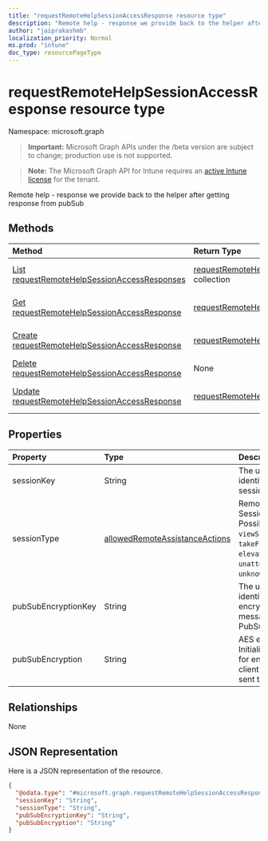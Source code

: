 ```yaml
---
title: "requestRemoteHelpSessionAccessResponse resource type"
description: "Remote help - response we provide back to the helper after getting response from pubSub"
author: "jaiprakashmb"
localization_priority: Normal
ms.prod: "intune"
doc_type: resourcePageType
---
```


# requestRemoteHelpSessionAccessResponse resource type

Namespace: microsoft.graph

> **Important:** Microsoft Graph APIs under the /beta version are subject to change; production use is not supported.

> **Note:** The Microsoft Graph API for Intune requires an [active Intune license](https://go.microsoft.com/fwlink/?linkid=839381) for the tenant.

Remote help - response we provide back to the helper after getting response from pubSub

## Methods
|Method|Return Type|Description|
|:---|:---|:---|
|[List requestRemoteHelpSessionAccessResponses](../api/intune-remoteassistance-requestremotehelpsessionaccessresponse-list.md)|[requestRemoteHelpSessionAccessResponse](../resources/intune-remoteassistance-requestremotehelpsessionaccessresponse.md) collection|List properties and relationships of the [requestRemoteHelpSessionAccessResponse](../resources/intune-remoteassistance-requestremotehelpsessionaccessresponse.md) objects.|
|[Get requestRemoteHelpSessionAccessResponse](../api/intune-remoteassistance-requestremotehelpsessionaccessresponse-get.md)|[requestRemoteHelpSessionAccessResponse](../resources/intune-remoteassistance-requestremotehelpsessionaccessresponse.md)|Read properties and relationships of the [requestRemoteHelpSessionAccessResponse](../resources/intune-remoteassistance-requestremotehelpsessionaccessresponse.md) object.|
|[Create requestRemoteHelpSessionAccessResponse](../api/intune-remoteassistance-requestremotehelpsessionaccessresponse-create.md)|[requestRemoteHelpSessionAccessResponse](../resources/intune-remoteassistance-requestremotehelpsessionaccessresponse.md)|Create a new [requestRemoteHelpSessionAccessResponse](../resources/intune-remoteassistance-requestremotehelpsessionaccessresponse.md) object.|
|[Delete requestRemoteHelpSessionAccessResponse](../api/intune-remoteassistance-requestremotehelpsessionaccessresponse-delete.md)|None|Deletes a [requestRemoteHelpSessionAccessResponse](../resources/intune-remoteassistance-requestremotehelpsessionaccessresponse.md).|
|[Update requestRemoteHelpSessionAccessResponse](../api/intune-remoteassistance-requestremotehelpsessionaccessresponse-update.md)|[requestRemoteHelpSessionAccessResponse](../resources/intune-remoteassistance-requestremotehelpsessionaccessresponse.md)|Update the properties of a [requestRemoteHelpSessionAccessResponse](../resources/intune-remoteassistance-requestremotehelpsessionaccessresponse.md) object.|

## Properties
|Property|Type|Description|
|:---|:---|:---|
|sessionKey|String|The unique identifier for a session|
|sessionType|[allowedRemoteAssistanceActions](../resources/intune-remoteassistance-allowedremoteassistanceactions.md)|Remote Help Session Type. Possible values are: `viewScreen`, `takeFullControl`, `elevation`, `unattended`, `unknownFutureValue`.|
|pubSubEncryptionKey|String|The unique identifier for encrypting client messages sent to PubSub|
|pubSubEncryption|String|AES encryption Initialization Vector for encrypting client messages sent to PubSub|

## Relationships
None

## JSON Representation
Here is a JSON representation of the resource.
<!-- {
  "blockType": "resource",
  "keyProperty": "id",
  "@odata.type": "microsoft.graph.requestRemoteHelpSessionAccessResponse"
}
-->
``` json
{
  "@odata.type": "#microsoft.graph.requestRemoteHelpSessionAccessResponse",
  "sessionKey": "String",
  "sessionType": "String",
  "pubSubEncryptionKey": "String",
  "pubSubEncryption": "String"
}
```
